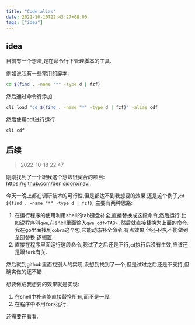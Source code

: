 ```yaml
---
title: "Code:alias"
date: 2022-10-10T22:43:27+08:00
tags: ["idea"]
---
```


## idea

目前有一个想法,是在命令行下管理脚本的工具.

例如说我有一些常用的脚本:

```sh
cd $(find . -name "*" -type d | fzf)
```

然后通过命令行添加

```sh
cli load "cd $(find . -name "*" -type d | fzf)" -alias cdf
```

然后使用cdf进行运行

```sh
cli cdf
```

## 后续

> 2022-10-18 22:47

刚刚找到了一个跟我这个想法很契合的项目: https://github.com/denisidoro/navi.

今天一晚上都在调研技术的可行性,但是都达不到我想要的效果.还是这个例子,`cd $(find . -name "*" -type d | fzf)`,
主要有两种思路:

1. 在运行程序的使用利用shell的tab键盘补全,直接替换成这段命令,然后运行.比如说程序叫`qwe`,在shell里面输入`qwe cdf<TAB>`
   ,然后就直接替换为上面的命令.我在go里面找到`cobra`这个包,它能动态补全命令,有点效果,但还不够,不能做到全部替换,遂搁置.
2. 直接在程序里面运行这段命令,我试了之后还是不行,`cd`执行后没有生效,应该还是跟`fork`有关.

然后就到github里面找别人的实现,没想到找到了一个,但是试过之后还是不支持,但确实做的还不错.

想要做成我想要的效果就是实现:

1. 在shell中补全能直接替换所有,而不是一段.
2. 在程序中不用`fork`运行.

还需要在看看.


